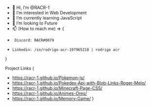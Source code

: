 - 👋 Hi, I’m @RACR-1
- 👀 I’m interested in Web Development
- 🌱 I’m currently learning JavaScript
- 💞️ I’m looking to Future
- 📫 (How to reach me) => {
-      Discord: RACR#0079 
-     Linkedin: /in/rodrigo-acr-197965218 | rodrigo acr
}

Project Links { 

 - https://racr-1.github.io/Pokemon-js/ 
 - https://racr-1.github.io/Pokedex-Api-with-Blob-Links-Roger-Melo/
 - https://racr-1.github.io/Minecraft-Page-CSS/
 - https://racr-1.github.io/Animes-Ores/
 - https://racr-1.github.io/Memory-Game/
  }

